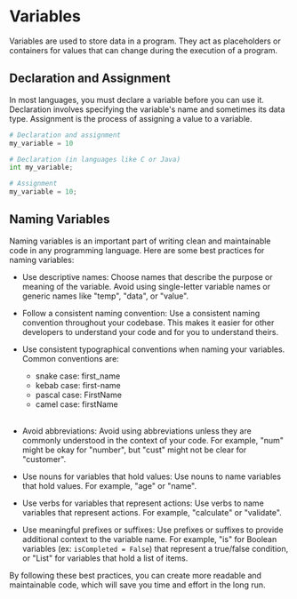 # Variables

Variables are used to store data in a program. They act as placeholders or containers for values that can change during the execution of a program.

## Declaration and Assignment

In most languages, you must declare a variable before you can use it. Declaration involves specifying the variable's name and sometimes its data type. Assignment is the process of assigning a value to a variable.

```python
# Declaration and assignment
my_variable = 10

# Declaration (in languages like C or Java)
int my_variable;

# Assignment
my_variable = 10;
```
## Naming Variables
Naming variables is an important part of writing clean and maintainable code in any programming language. Here are some best practices for naming variables:

* Use descriptive names: Choose names that describe the purpose or meaning of the variable. Avoid using single-letter variable names or generic names like "temp", "data", or "value".

* Follow a consistent naming convention: Use a consistent naming convention throughout your codebase. This makes it easier for other developers to understand your code and for you to understand theirs.

* Use consistent typographical conventions when naming your variables. Common conventions are:
    * snake case: first_name
    * kebab case: first-name
    * pascal case: FirstName
    * camel case: firstName <br></br>

* Avoid abbreviations: Avoid using abbreviations unless they are commonly understood in the context of your code. For example, "num" might be okay for "number", but "cust" might not be clear for "customer".

* Use nouns for variables that hold values: Use nouns to name variables that hold values. For example, "age" or "name".

* Use verbs for variables that represent actions: Use verbs to name variables that represent actions. For example, "calculate" or "validate".

* Use meaningful prefixes or suffixes: Use prefixes or suffixes to provide additional context to the variable name. For example, "is" for Boolean variables (ex: `isCompleted = False`) that represent a true/false condition, or "List" for variables that hold a list of items. 

By following these best practices, you can create more readable and maintainable code, which will save you time and effort in the long run.